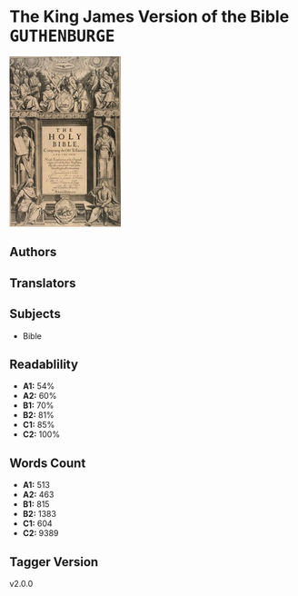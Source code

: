 # The King James Version of the Bible <kbd>GUTHENBURGE</kbd>

![](./cover.medium.jpg "")

## Authors



## Translators



## Subjects


 - Bible

## Readablility


 - **A1:** 54%
 - **A2:** 60%
 - **B1:** 70%
 - **B2:** 81%
 - **C1:** 85%
 - **C2:** 100%

## Words Count


 - **A1:** 513
 - **A2:** 463
 - **B1:** 815
 - **B2:** 1383
 - **C1:** 604
 - **C2:** 9389

## Tagger Version


v2.0.0
